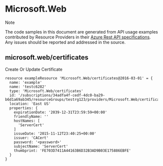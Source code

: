 # Microsoft.Web
  
> [!NOTE]
> The code samples in this document are generated from API usage examples contributed by Resource Providers in their [Azure Rest API specifications](https://github.com/Azure/azure-rest-api-specs). Any issues should be reported and addressed in the source.


## microsoft.web/certificates

Create Or Update Certificate
```bicep
resource exampleResource 'Microsoft.Web/certificates@2016-03-01' = {
  name: 'example'
  name: 'testc6282'
  type: 'Microsoft.Web/certificates'
  id: '/subscriptions/34adfa4f-cedf-4dc0-ba29-b6d1a69ab345/resourceGroups/testrg123/providers/Microsoft.Web/certificates/testc6282'
  location: 'East US'
  properties: {
    expirationDate: '2039-12-31T23:59:59+00:00'
    friendlyName: ''
    hostNames: [
      'ServerCert'
    ]
    issueDate: '2015-11-12T23:40:25+00:00'
    issuer: 'CACert'
    password: '<password>'
    subjectName: 'ServerCert'
    thumbprint: 'FE703D7411A44163B6D32B3AD9B03E175886EBFE'
  }
}
```
